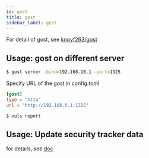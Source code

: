 ```yaml
---
id: gost
title: gost
sidebar_label: gost
---
```


For detail of gost, see [knqyf263/gost](https://github.com/knqyf263/gost)

## Usage: gost  on different server

```bash
$ gost server -bind=192.168.10.1 -port=1325
```

Specify URL of the gost in config.toml

```toml
[gost]
type = "http"
url = "http://192.168.0.1:1325"
```

```bash
$ vuls report
```

## Usage: Update security tracker data

for details, see [doc](https://github.com/knqyf263/gost#fetch-redhat)
